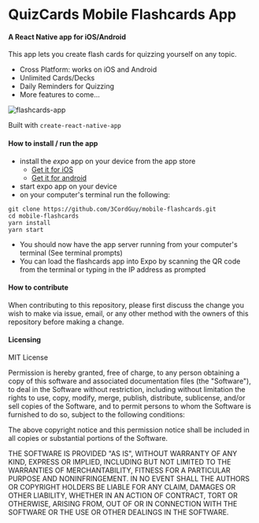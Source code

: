 # QuizCards Mobile Flashcards App
#### A React Native app for iOS/Android

This app lets you create flash cards for quizzing yourself on any topic.

- Cross Platform: works on iOS and Android
- Unlimited Cards/Decks
- Daily Reminders for Quizzing
- More features to come...

![flashcards-app](https://user-images.githubusercontent.com/30707961/33050137-f6f5b712-ce28-11e7-96f8-e7f67cf1272e.jpg)

Built with `create-react-native-app`

#### How to install / run the app
- install the _expo_ app on your device from the app store
    - [Get it for iOS](https://itunes.apple.com/app/apple-store/id982107779?ct=www&mt=8)
    - [Get it for android](https://play.google.com/store/apps/details?id=host.exp.exponent&referrer=www)
- start expo app on your device
- on your computer's terminal run the following:

```
git clone https://github.com/3CordGuy/mobile-flashcards.git
cd mobile-flashcards
yarn install
yarn start
```
- You should now have the app server running from your computer's terminal (See terminal prompts)
- You can load the flashcards app into Expo by scanning the QR code from the terminal or typing in the IP address as prompted

#### How to contribute

When contributing to this repository, please first discuss the change you wish to make via issue, email, or any other method with the owners of this repository before making a change.

#### Licensing

MIT License

Permission is hereby granted, free of charge, to any person obtaining a copy of this software and associated documentation files (the "Software"), to deal in the Software without restriction, including without limitation the rights to use, copy, modify, merge, publish, distribute, sublicense, and/or sell copies of the Software, and to permit persons to whom the Software is furnished to do so, subject to the following conditions:

The above copyright notice and this permission notice shall be included in all copies or substantial portions of the Software.

THE SOFTWARE IS PROVIDED "AS IS", WITHOUT WARRANTY OF ANY KIND, EXPRESS OR IMPLIED, INCLUDING BUT NOT LIMITED TO THE WARRANTIES OF MERCHANTABILITY, FITNESS FOR A PARTICULAR PURPOSE AND NONINFRINGEMENT. IN NO EVENT SHALL THE AUTHORS OR COPYRIGHT HOLDERS BE LIABLE FOR ANY CLAIM, DAMAGES OR OTHER LIABILITY, WHETHER IN AN ACTION OF CONTRACT, TORT OR OTHERWISE, ARISING FROM, OUT OF OR IN CONNECTION WITH THE SOFTWARE OR THE USE OR OTHER DEALINGS IN THE SOFTWARE.